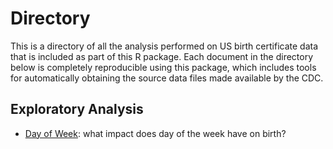 # Directory

This is a directory of all the analysis performed on US birth certificate data that is included as part of this R package. Each document in the directory below is completely reproducible using this package, which includes tools for automatically obtaining the source data files made available by the CDC.

## Exploratory Analysis
 - [Day of Week](ExploreDoW.md): what impact does day of the week have on birth?
